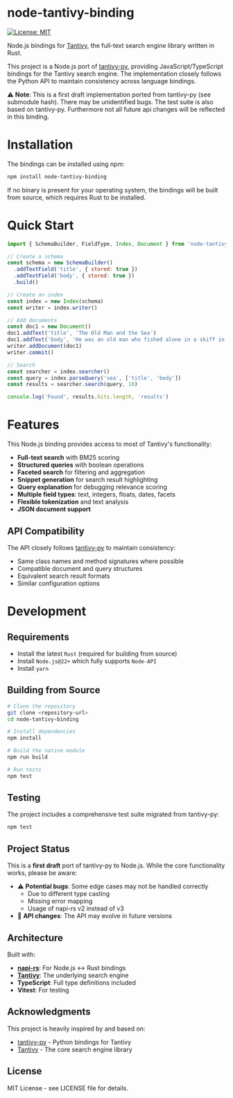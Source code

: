 # node-tantivy-binding

[![License: MIT](https://img.shields.io/badge/License-MIT-yellow.svg)](https://opensource.org/licenses/MIT)

Node.js bindings for [Tantivy](https://github.com/quickwit-oss/tantivy), the full-text search engine library written in Rust.

This project is a Node.js port of [tantivy-py](https://github.com/quickwit-inc/tantivy-py), providing JavaScript/TypeScript bindings for the Tantivy search engine. The implementation closely follows the Python API to maintain consistency across language bindings.

⚠️ **Note**: This is a first draft implementation ported from tantivy-py (see submodule hash). There may be unidentified bugs. The test suite is also based on tantivy-py. Furthermore not all future api changes will be reflected in this binding.

# Installation

The bindings can be installed using npm:

```bash
npm install node-tantivy-binding
```

If no binary is present for your operating system, the bindings will be built from source, which requires Rust to be installed.

# Quick Start

```javascript
import { SchemaBuilder, FieldType, Index, Document } from 'node-tantivy-binding'

// Create a schema
const schema = new SchemaBuilder()
  .addTextField('title', { stored: true })
  .addTextField('body', { stored: true })
  .build()

// Create an index
const index = new Index(schema)
const writer = index.writer()

// Add documents
const doc1 = new Document()
doc1.addText('title', 'The Old Man and the Sea')
doc1.addText('body', 'He was an old man who fished alone in a skiff in the Gulf Stream.')
writer.addDocument(doc1)
writer.commit()

// Search
const searcher = index.searcher()
const query = index.parseQuery('sea', ['title', 'body'])
const results = searcher.search(query, 10)

console.log('Found', results.hits.length, 'results')
```

# Features

This Node.js binding provides access to most of Tantivy's functionality:

- **Full-text search** with BM25 scoring
- **Structured queries** with boolean operations
- **Faceted search** for filtering and aggregation
- **Snippet generation** for search result highlighting
- **Query explanation** for debugging relevance scoring
- **Multiple field types**: text, integers, floats, dates, facets
- **Flexible tokenization** and text analysis
- **JSON document support**

## API Compatibility

The API closely follows [tantivy-py](https://github.com/quickwit-inc/tantivy-py) to maintain consistency:

- Same class names and method signatures where possible
- Compatible document and query structures
- Equivalent search result formats
- Similar configuration options

# Development

## Requirements

- Install the latest `Rust` (required for building from source)
- Install `Node.js@22+` which fully supports `Node-API`
- Install `yarn`

## Building from Source

```bash
# Clone the repository
git clone <repository-url>
cd node-tantivy-binding

# Install dependencies
npm install

# Build the native module
npm run build

# Run tests
npm test
```

## Testing

The project includes a comprehensive test suite migrated from tantivy-py:

```bash
npm test
```

## Project Status

This is a **first draft** port of tantivy-py to Node.js. While the core functionality works, please be aware:

- ⚠️ **Potential bugs**: Some edge cases may not be handled correctly
  - Due to different type casting
  - Missing error mapping
  - Usage of napi-rs v2 instead of v3
- 🔄 **API changes**: The API may evolve in future versions

## Architecture

Built with:

- **[napi-rs](https://napi.rs/)**: For Node.js ↔ Rust bindings
- **[Tantivy](https://github.com/quickwit-oss/tantivy)**: The underlying search engine
- **TypeScript**: Full type definitions included
- **Vitest**: For testing

## Acknowledgments

This project is heavily inspired by and based on:

- [tantivy-py](https://github.com/quickwit-inc/tantivy-py) - Python bindings for Tantivy
- [Tantivy](https://github.com/quickwit-oss/tantivy) - The core search engine library

## License

MIT License - see LICENSE file for details.
